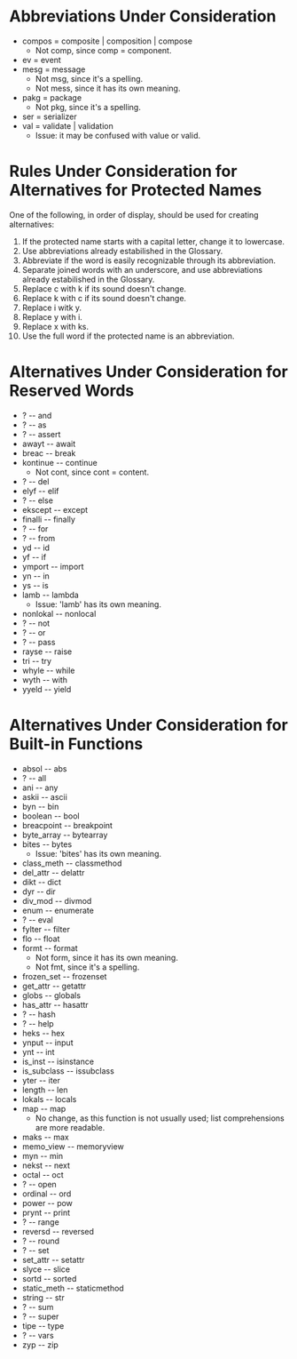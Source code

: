 # Abbreviations Under Consideration
- compos = composite | composition | compose
    - Not comp, since comp = component.
- ev = event
- mesg = message
    - Not msg, since it's a spelling.
    - Not mess, since it has its own meaning.
- pakg = package
    - Not pkg, since it's a spelling.
- ser = serializer
- val = validate | validation
    - Issue: it may be confused with value or valid.

# Rules Under Consideration for Alternatives for Protected Names
One of the following, in order of display, should be used for creating alternatives:
1. If the protected name starts with a capital letter, change it to lowercase.
2. Use abbreviations already estabilished in the Glossary.
3. Abbreviate if the word is easily recognizable through its abbreviation.
4. Separate joined words with an underscore, and use abbreviations already estabilished in the Glossary.
5. Replace c with k if its sound doesn't change.
6. Replace k with c if its sound doesn't change.
7. Replace i witk y.
8. Replace y with i.
9. Replace x with ks.
10. Use the full word if the protected name is an abbreviation.


# Alternatives Under Consideration for Reserved Words
- ? -- and
- ? -- as
- ? -- assert
- awayt -- await
- breac -- break
- kontinue -- continue
    - Not cont, since cont = content.
- ? -- del
- elyf -- elif
- ? -- else
- ekscept -- except
- finalli -- finally
- ? -- for
- ? -- from
- yd -- id
- yf -- if
- ymport -- import
- yn -- in
- ys -- is
- lamb -- lambda
    - Issue: 'lamb' has its own meaning.
- nonlokal -- nonlocal
- ? -- not
- ? -- or
- ? -- pass
- rayse -- raise
- tri -- try
- whyle -- while
- wyth -- with
- yyeld -- yield

# Alternatives Under Consideration for Built-in Functions
- absol -- abs
- ? -- all
- ani -- any
- askii -- ascii
- byn -- bin
- boolean -- bool
- breacpoint -- breakpoint
- byte_array -- bytearray
- bites -- bytes
    - Issue: 'bites' has its own meaning.
- class_meth -- classmethod
- del_attr -- delattr
- dikt -- dict
- dyr -- dir
- div_mod -- divmod
- enum -- enumerate
- ? -- eval
- fylter -- filter
- flo -- float
- formt -- format
    - Not form, since it has its own meaning.
    - Not fmt, since it's a spelling.
- frozen_set -- frozenset
- get_attr -- getattr
- globs -- globals
- has_attr -- hasattr
- ? -- hash
- ? -- help
- heks -- hex
- ynput -- input
- ynt -- int
- is_inst -- isinstance
- is_subclass -- issubclass
- yter -- iter
- length -- len
- lokals -- locals
- map -- map
    - No change, as this function is not usually used; list comprehensions are more readable.
- maks -- max
- memo_view -- memoryview
- myn -- min
- nekst -- next
- octal -- oct
- ? -- open
- ordinal -- ord
- power -- pow
- prynt -- print
- ? -- range
- reversd -- reversed
- ? -- round
- ? -- set
- set_attr -- setattr
- slyce -- slice
- sortd -- sorted
- static_meth -- staticmethod
- string -- str
- ? -- sum
- ? -- super
- tipe -- type
- ? -- vars
- zyp -- zip